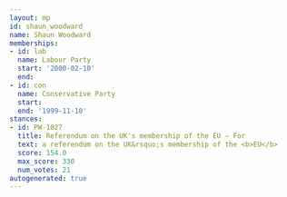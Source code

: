 ```yaml
---
layout: mp
id: shaun_woodward
name: Shaun Woodward
memberships:
- id: lab
  name: Labour Party
  start: '2000-02-10'
  end: 
- id: con
  name: Conservative Party
  start: 
  end: '1999-11-10'
stances:
- id: PW-1027
  title: Referendum on the UK's membership of the EU — For
  text: a referendum on the UK&rsquo;s membership of the <b>EU</b>
  score: 154.0
  max_score: 330
  num_votes: 21
autogenerated: true
---
```

